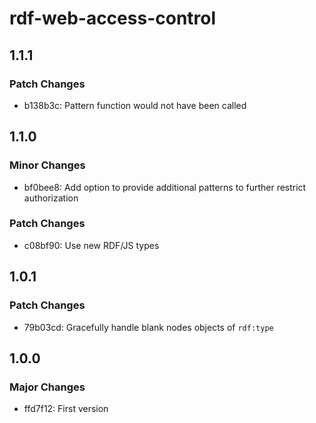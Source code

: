 # rdf-web-access-control

## 1.1.1

### Patch Changes

- b138b3c: Pattern function would not have been called

## 1.1.0

### Minor Changes

- bf0bee8: Add option to provide additional patterns to further restrict authorization

### Patch Changes

- c08bf90: Use new RDF/JS types

## 1.0.1

### Patch Changes

- 79b03cd: Gracefully handle blank nodes objects of `rdf:type`

## 1.0.0

### Major Changes

- ffd7f12: First version
